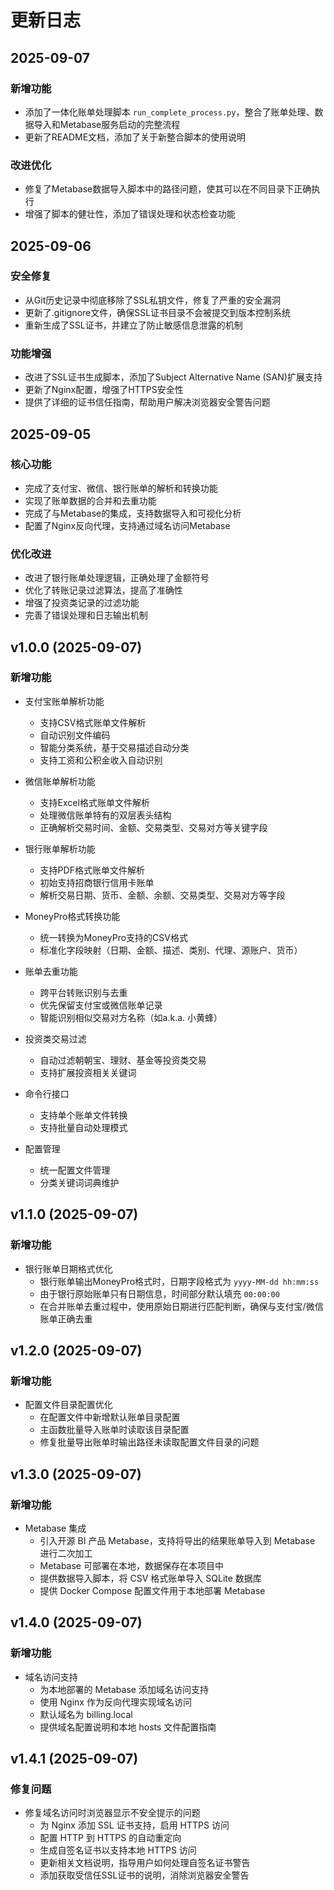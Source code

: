 # 更新日志

## 2025-09-07

### 新增功能
- 添加了一体化账单处理脚本 `run_complete_process.py`，整合了账单处理、数据导入和Metabase服务启动的完整流程
- 更新了README文档，添加了关于新整合脚本的使用说明

### 改进优化
- 修复了Metabase数据导入脚本中的路径问题，使其可以在不同目录下正确执行
- 增强了脚本的健壮性，添加了错误处理和状态检查功能

## 2025-09-06

### 安全修复
- 从Git历史记录中彻底移除了SSL私钥文件，修复了严重的安全漏洞
- 更新了.gitignore文件，确保SSL证书目录不会被提交到版本控制系统
- 重新生成了SSL证书，并建立了防止敏感信息泄露的机制

### 功能增强
- 改进了SSL证书生成脚本，添加了Subject Alternative Name (SAN)扩展支持
- 更新了Nginx配置，增强了HTTPS安全性
- 提供了详细的证书信任指南，帮助用户解决浏览器安全警告问题

## 2025-09-05

### 核心功能
- 完成了支付宝、微信、银行账单的解析和转换功能
- 实现了账单数据的合并和去重功能
- 完成了与Metabase的集成，支持数据导入和可视化分析
- 配置了Nginx反向代理，支持通过域名访问Metabase

### 优化改进
- 改进了银行账单处理逻辑，正确处理了金额符号
- 优化了转账记录过滤算法，提高了准确性
- 增强了投资类记录的过滤功能
- 完善了错误处理和日志输出机制

## v1.0.0 (2025-09-07)

### 新增功能
- 支付宝账单解析功能
  - 支持CSV格式账单文件解析
  - 自动识别文件编码
  - 智能分类系统，基于交易描述自动分类
  - 支持工资和公积金收入自动识别

- 微信账单解析功能
  - 支持Excel格式账单文件解析
  - 处理微信账单特有的双层表头结构
  - 正确解析交易时间、金额、交易类型、交易对方等关键字段

- 银行账单解析功能
  - 支持PDF格式账单文件解析
  - 初始支持招商银行信用卡账单
  - 解析交易日期、货币、金额、余额、交易类型、交易对方等字段

- MoneyPro格式转换功能
  - 统一转换为MoneyPro支持的CSV格式
  - 标准化字段映射（日期、金额、描述、类别、代理、源账户、货币）

- 账单去重功能
  - 跨平台转账识别与去重
  - 优先保留支付宝或微信账单记录
  - 智能识别相似交易对方名称（如a.k.a. 小黄蜂）

- 投资类交易过滤
  - 自动过滤朝朝宝、理财、基金等投资类交易
  - 支持扩展投资相关关键词

- 命令行接口
  - 支持单个账单文件转换
  - 支持批量自动处理模式

- 配置管理
  - 统一配置文件管理
  - 分类关键词词典维护

## v1.1.0 (2025-09-07)

### 新增功能
- 银行账单日期格式优化
  - 银行账单输出MoneyPro格式时，日期字段格式为 `yyyy-MM-dd hh:mm:ss`
  - 由于银行原始账单只有日期信息，时间部分默认填充 `00:00:00`
  - 在合并账单去重过程中，使用原始日期进行匹配判断，确保与支付宝/微信账单正确去重

## v1.2.0 (2025-09-07)

### 新增功能
- 配置文件目录配置优化
  - 在配置文件中新增默认账单目录配置
  - 主函数批量导入账单时读取该目录配置
  - 修复批量导出账单时输出路径未读取配置文件目录的问题

## v1.3.0 (2025-09-07)

### 新增功能
- Metabase 集成
  - 引入开源 BI 产品 Metabase，支持将导出的结果账单导入到 Metabase 进行二次加工
  - Metabase 可部署在本地，数据保存在本项目中
  - 提供数据导入脚本，将 CSV 格式账单导入 SQLite 数据库
  - 提供 Docker Compose 配置文件用于本地部署 Metabase

## v1.4.0 (2025-09-07)

### 新增功能
- 域名访问支持
  - 为本地部署的 Metabase 添加域名访问支持
  - 使用 Nginx 作为反向代理实现域名访问
  - 默认域名为 billing.local
  - 提供域名配置说明和本地 hosts 文件配置指南

## v1.4.1 (2025-09-07)

### 修复问题
- 修复域名访问时浏览器显示不安全提示的问题
  - 为 Nginx 添加 SSL 证书支持，启用 HTTPS 访问
  - 配置 HTTP 到 HTTPS 的自动重定向
  - 生成自签名证书以支持本地 HTTPS 访问
  - 更新相关文档说明，指导用户如何处理自签名证书警告
  - 添加获取受信任SSL证书的说明，消除浏览器安全警告
